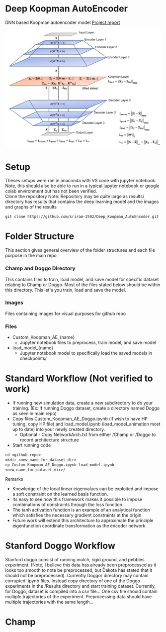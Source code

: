 # Deep Koopman AutoEncoder
DNN based Koopman autoencoder model [Project report](https://github.com/sriram-2502/Deep_Koopman_AutoEncoder/blob/main/AuE8930_Koopman_Autoencoder_Project%20(1).pdf)

![alt text](./images/NetworkArch.png)

# Setup 
Theses setups were ran in anaconda with VS code with jupyter notebook. Note, this should also be able to run in a typical jupyter notebook or google colab environment but has not been verified.
<br>
Clone the repository
Note: Repository may be quite large as results/ directory has results that contains the deep learning model and the images and graphs of the results

```
git clone https://github.com/sriram-2502/Deep_Koopman_AutoEncoder.git
```
# Folder Structure
This section gives general overview of the folder structures and each file purpose in the main repo
### Champ and Doggo Directory 
This contains files to train, load model, and save model for specific dataset relating to Champ or Doggo. Most of the files stated below should be within this directory. This let's you train, load and save the model.
### Images
Files containing images for visual purposes for github repo
### Files 
- Custom_Koopman_AE_{name} 
  - Jupyter notebook files to preprocess, train model, and save model
- load_model_{name} 
  - Jupyter notebook model to specifically load the saved models in checkpoints/
# Standard Workflow (Not verified to work) 
- If running new simulation data, create a new subdirectory to do your training. (Ex: If running Doggo dataset, create a directory named Doggo as seen in main repo)
- Copy files Custom_Koopman_AE_Doggo.ipynb (if wish to have HP tuning, copy HP file) and load_model.ipynb (load_model_animation most up to date) into your newly created directory.
  - Optional - Copy NetworkArch.txt from either /Champ or /Doggo to record architecture structure
- Start running code
```
cd <github repo>
mkdir <new_name_for_dataset_dir>
cp Custom_Koopman_AE_Doggo.ipynb load_model.ipynb <new_name_for_dataset_dir>/
```
Remarks
- Knowledge of the local linear eigenvalues can be exploited and impose a soft constraint on the learned basis function. 
- Its easy to see how this framework makes it possible to impose combinations of constraints through the loss function. 
- The tanh activation function is an example of an analytical function which satisfies the necessary gradient constraints at the origin.
- Future work will extend this architecture to approximate the principle eigenfunction coordinate transformation as the encoder network.


# Stanford Doggo Workflow 
Stanford doggo consist of running mulch, rigid ground, and pebbles experiment. (Note, I believe this data has already been preprocessed as it looks too smooth to note be preprocessed, but Dakota has stated that it should not be preprocessed). Currently Doggo/ directory may contain corrupted .ipynb files. Instead copy directory of one of the Doggo experiments in the /Results directory and start training dataset. Currently, for Doggo, dataset is compiled into a csv file... One csv file should contain multiple trajectories of the experiment. Preprocessing data should have multiple trajectories with the same length...
# Champ

